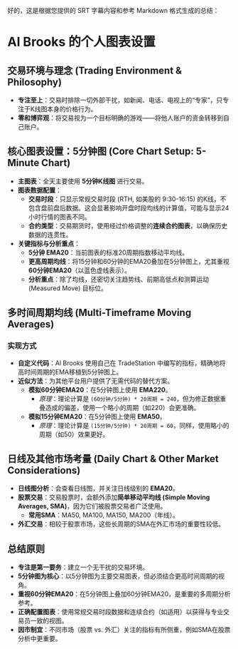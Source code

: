 好的，这是根据您提供的 SRT 字幕内容和参考 Markdown 格式生成的总结：

# Al Brooks 的个人图表设置

## 交易环境与理念 (Trading Environment & Philosophy)

-   **专注至上**：交易时排除一切外部干扰，如新闻、电话、电视上的“专家”，只专注于K线图本身的价格行为。
-   **零和博弈观**：将交易视为一个目标明确的游戏——将他人账户的资金转移到自己账户。

## 核心图表设置：5分钟图 (Core Chart Setup: 5-Minute Chart)

-   **主图表**：全天主要使用 **5分钟K线图** 进行交易。
-   **图表数据配置**：
    -   **交易时段**：只显示常规交易时段 (RTH, 如美股的 9:30-16:15) 的K线，不包含盘前盘后数据。这会显著影响开盘时段均线的计算值，可能与显示24小时行情的图表不同。
    -   **合约类型**：交易期货时，使用经过价格调整的**连续合约图表**，以确保历史数据的连贯性。
-   **关键指标与分析重点**：
    -   **5分钟 EMA20**：当前图表的标准20周期指数移动平均线。
    -   **更高周期均线**：将15分钟和60分钟的EMA20叠加在5分钟图上，尤其重视 **60分钟EMA20**（以蓝色虚线表示）。
    -   **分析重点**：除了均线，还密切关注趋势线、前期高低点和测算运动 (Measured Move) 目标位。

## 多时间周期均线 (Multi-Timeframe Moving Averages)

### 实现方式
-   **自定义代码**：Al Brooks 使用自己在 TradeStation 中编写的指标，精确地将高时间周期的EMA移植到5分钟图上。
-   **近似方法**：为其他平台用户提供了无需代码的替代方案。
    -   **模拟60分钟EMA20**：在5分钟图上使用 **EMA220**。
        -   *原理*：理论计算是 `(60分钟/5分钟) * 20周期 = 240`，但为修正数据重叠造成的偏差，使用一个略小的周期（如220）会更准确。
    -   **模拟15分钟EMA20**：在5分钟图上使用 **EMA50**。
        -   *原理*：理论计算是 `(15分钟/5分钟) * 20周期 = 60`，同样，使用略小的周期（如50）效果更好。

## 日线及其他市场考量 (Daily Chart & Other Market Considerations)

-   **日线图分析**：会查看日线图，并关注日线级别的 **EMA20**。
-   **股票交易**：交易股票时，会额外添加**简单移动平均线 (Simple Moving Averages, SMA)**，因为它们被股票交易者广泛使用。
    -   **常用SMA**：MA50, MA100, MA150, MA200（年线）。
-   **外汇交易**：相较于股票市场，这些长周期的SMA在外汇市场的重要性较低。

## 总结原则
-   **专注是第一要务**：建立一个无干扰的交易环境。
-   **5分钟图为核心**：以5分钟图为主要交易图表，但必须结合更高时间周期的视角。
-   **重视60分钟EMA20**：在5分钟图上叠加60分钟EMA20，是重要的多周期分析参考。
-   **正确配置图表**：使用常规交易时段数据和连续合约（如适用）以获得与专业交易员一致的视图。
-   **因市制宜**：不同市场（股票 vs. 外汇）关注的指标有所侧重，例如SMA在股票分析中更重要。